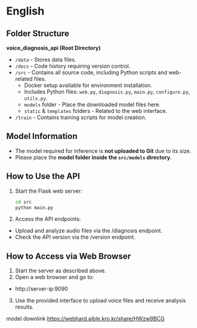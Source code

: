 # English

## Folder Structure

**voice_diagnosis_api (Root Directory)**

- `/data` - Stores data files.
- `/docs` - Code history requiring version control.
- `/src` - Contains all source code, including Python scripts and web-related files.
  - Docker setup available for environment installation.
  - Includes Python files: `web.py`, `diagnosis.py`, `main.py`, `configure.py`, `utils.py`.
  - `models` folder - Place the downloaded model files here.
  - `static` & `templates` folders - Related to the web interface.
- `/train` - Contains training scripts for model creation.

## Model Information

- The model required for inference is **not uploaded to Git** due to its size.
- Please place the **model folder inside the `src/models` directory**.

## How to Use the API

1. Start the Flask web server:
   ```bash
   cd src 
   python main.py
2. Access the API endpoints:
- Upload and analyze audio files via the /diagnosis endpoint.
- Check the API version via the /version endpoint.

## How to Access via Web Browser

1. Start the server as described above.
2. Open a web browser and go to:
- http://server-ip:9090

3. Use the provided interface to upload voice files and receive analysis results.

model downlink
https://webhard.aible.kro.kr/share/HWzw9BCG
